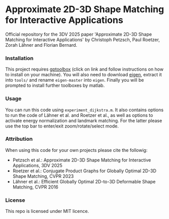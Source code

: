 # Approximate 2D-3D Shape Matching for Interactive Applications

Official repository for the 3DV 2025 paper 'Approximate 2D-3D Shape Matching for Interactive Applications' by Christoph Petzsch, Paul Roetzer, Zorah Lähner and Florian Bernard.


### Installation
This project requires [gptoolbox](https://github.com/alecjacobson/gptoolbox) (click on link and follow instructions on how to install on your machine). You will also need to download [eigen](https://gitlab.com/libeigen/eigen), extract it into `tools/` and rename `eigen-master` into `eigen`. Finally you will be prompted to install further toolboxes by matlab.


### Usage
You can run this code using `experiment_dijkstra.m`. It also contains options to run the code of Lähner et al. and Roetzer et al., as well as options to activate energy normalization and landmark matching. For the latter please use the top bar to enter/exit zoom/rotate/select mode.


### Attribution
When using this code for your own projects please cite the followig:
- Petzsch et al.: Approximate 2D-3D Shape Matching for Interactive Applications, 3DV 2025
- Roetzer et al.: Conjugate Product Graphs for Globally Optimal 2D-3D Shape Matching, CVPR 2023
- Lähner et al.: Efficient Globally Optimal 2D-to-3D Deformable Shape Matching, CVPR 2016


### License
This repo is licensed under MIT licence.


